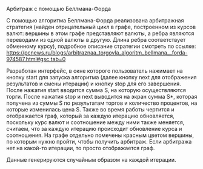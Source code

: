 Арбитраж с помощью Беллмана-Форда

С помощью алгоритма Беллмана-Форда реализована арбитражная стратегия (найден отрицательный цикл в графе, построенном из курсов
валют: вершины в этом графе представляют валюты, а ребра являются переводами из одной валюты в другую. Длина ребра соответствует
обменному курсу), подробное описание стратегии смотреть
по ссылке: https://pcnews.ru/blogs/arbitraznaa_torgovla_algoritm_bellmana__forda-974587.html#gsc.tab=0

Разработан интерфейс, в окне которого пользователь нажимает на кнопку start для запуска алгоритма (далее кнопку next для отображения результатов и смены итерации) и кнопку stop для его завершения.
После нажатия start вводится сумма S, на которую осуществляются торги. После нажатия stop и next выводится на экран сумма S*,
которая получена из суммы S по результатам торгов и количество процентов, на которые изменилась цена S. Также во время работы
чертится и отображается граф, который за каждую итерацию обновляется, поскольку курс валют и соотношение между ними также меняется,
считаем, что за каждую итерацию происходит обновление курса и соотношения. На графе отдельно помечены красным цветом вершины,
по которым нужно пройти, чтобы получить арбитраж. Если арбитража нет на какой-то итерации, то просто отображается граф.

Данные генерируются случайным образом на каждой итерации.

